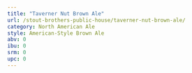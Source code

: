 ```yaml
---
title: "Taverner Nut Brown Ale"
url: /stout-brothers-public-house/taverner-nut-brown-ale/
category: North American Ale
style: American-Style Brown Ale
abv: 0
ibu: 0
srm: 0
upc: 0
---
```


